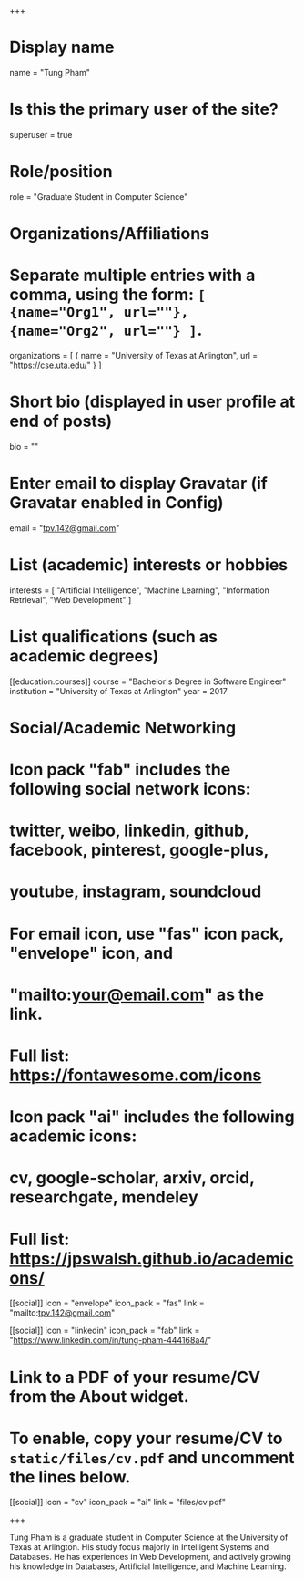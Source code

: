 +++
# Display name
name = "Tung Pham"

# Is this the primary user of the site?
superuser = true

# Role/position
role = "Graduate Student in Computer Science"

# Organizations/Affiliations
#   Separate multiple entries with a comma, using the form: `[ {name="Org1", url=""}, {name="Org2", url=""} ]`.
organizations = [ { name = "University of Texas at Arlington", url = "https://cse.uta.edu/" } ]

# Short bio (displayed in user profile at end of posts)
bio = ""

# Enter email to display Gravatar (if Gravatar enabled in Config)
email = "tpv.142@gmail.com"

# List (academic) interests or hobbies
interests = [
  "Artificial Intelligence",
  "Machine Learning",
  "Information Retrieval",
  "Web Development"
]

# List qualifications (such as academic degrees)
[[education.courses]]
  course = "Bachelor's Degree in Software Engineer"
  institution = "University of Texas at Arlington"
  year = 2017

# Social/Academic Networking
#
# Icon pack "fab" includes the following social network icons:
#
#   twitter, weibo, linkedin, github, facebook, pinterest, google-plus,
#   youtube, instagram, soundcloud
#
#   For email icon, use "fas" icon pack, "envelope" icon, and
#   "mailto:your@email.com" as the link.
#
#   Full list: https://fontawesome.com/icons
#
# Icon pack "ai" includes the following academic icons:
#
#   cv, google-scholar, arxiv, orcid, researchgate, mendeley
#
#   Full list: https://jpswalsh.github.io/academicons/

[[social]]
  icon = "envelope"
  icon_pack = "fas"
  link = "mailto:tpv.142@gmail.com" 

[[social]]
  icon = "linkedin"
  icon_pack = "fab"
  link = "https://www.linkedin.com/in/tung-pham-444168a4/"

# Link to a PDF of your resume/CV from the About widget.
# To enable, copy your resume/CV to `static/files/cv.pdf` and uncomment the lines below.
 [[social]]
   icon = "cv"
   icon_pack = "ai"
   link = "files/cv.pdf"

+++

Tung Pham is a graduate student in Computer Science at the University of Texas at Arlington. His study focus majorly in Intelligent Systems and Databases. He has experiences in Web Development, and actively growing his knowledge in Databases, Artificial Intelligence, and Machine Learning.
